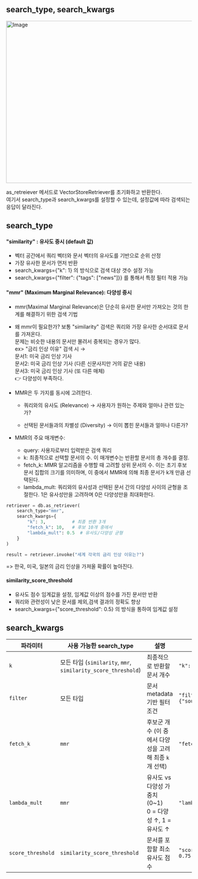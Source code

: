 ## search_type, search_kwargs
<img width="697" height="440" alt="Image" src="https://github.com/user-attachments/assets/4f1fe434-ba34-49e3-8123-28be2e856b65" />

as_retreiever 메서드로 VectorStoreRetriever를 초기화하고 반환한다.  
여기서 search_type과 search_kwargs를 설정할 수 있는데, 설정값에 따라 검색되는 응답이 달라진다.  


## search_type
#### "similarity" : 유사도 중시 (default 값)
* 벡터 공간에서 쿼리 벡터와 문서 벡터의 유사도를 기반으로 순위 산정
* 가장 유사한 문서가 먼저 반환
* search_kwargs={"k": 1} 의 방식으로 검색 대상 갯수 설정 가능
* search_kwargs={"filter": {"tags": ["news"]}} 를 통해서 특정 필터 적용 가능

#### "mmr" (Maximum Marginal Relevance): 다양성 중시
* mmr(Maximal Marginal Relevance)은 단순히 유사한 문서만 가져오는 것의 한계를 해결하기 위한 검색 기법
* 왜 mmr이 필요한가?
보통 "similarity" 검색은 쿼리와 가장 유사한 순서대로 문서를 가져온다.  
문제는 비슷한 내용의 문서만 몰려서 중복되는 경우가 많다.  
ex> 
"금리 인상 이유" 검색 시 →  
문서1: 미국 금리 인상 기사  
문서2: 미국 금리 인상 기사 (다른 신문사지만 거의 같은 내용)  
문서3: 미국 금리 인상 기사 (또 다른 매체)  
👉 다양성이 부족하다.  

* MMR은 두 가지를 동시에 고려한다.
  * 쿼리와의 유사도 (Relevance) → 사용자가 원하는 주제와 얼마나 관련 있는가?

  * 선택된 문서들과의 차별성 (Diversity) → 이미 뽑힌 문서들과 얼마나 다른가?

* MMR의 주요 매개변수:
  * query: 사용자로부터 입력받은 검색 쿼리
  * k: 최종적으로 선택할 문서의 수. 이 매개변수는 반환할 문서의 총 개수를 결정.
  * fetch_k: MMR 알고리즘을 수행할 때 고려할 상위 문서의 수. 이는 초기 후보 문서 집합의 크기를 의미하며, 이 중에서 MMR에 의해 최종 문서가 k개 만큼 선택된다.
  * lambda_mult: 쿼리와의 유사성과 선택된 문서 간의 다양성 사이의 균형을 조절한다. 1은 유사성만을 고려하며 0은 다양성만을 최대화한다.

```py
retriever = db.as_retriever(
    search_type="mmr",
    search_kwargs={
        "k": 3,          # 최종 반환 3개
        "fetch_k": 10,   # 후보 10개 중에서
        "lambda_mult": 0.5  # 유사도/다양성 균형
    }
)

result = retriever.invoke("세계 각국의 금리 인상 이유는?")
```  

=> 한국, 미국, 일본의 금리 인상을 가져올 확률이 높아진다.

#### similarity_score_threshold
* 유사도 점수 임계값을 설정, 임계값 이상의 점수를 가진 문서만 반환
* 쿼리와 관련성이 낮은 문서를 제외,검색 결과의 정확도 향상
* search_kwargs={"score_threshold": 0.5} 의 방식을 통하여 임계값 설정


## search_kwargs
| 파라미터 | 사용 가능한 search_type | 설명 | 예시 |
|----------|-------------------------|------|------|
| `k` | 모든 타입 (`similarity`, `mmr`, `similarity_score_threshold`) | 최종적으로 반환할 문서 개수 | `"k": 3` |
| `filter` | 모든 타입 | 문서 metadata 기반 필터 조건 | `"filter": {"source": "news"}` |
| `fetch_k` | `mmr` | 후보군 개수 (이 중에서 다양성을 고려해 최종 `k`개 선택) | `"fetch_k": 10` |
| `lambda_mult` | `mmr` | 유사도 vs 다양성 가중치 (0~1)<br>0 = 다양성 ↑, 1 = 유사도 ↑ | `"lambda_mult": 0.5` |
| `score_threshold` | `similarity_score_threshold` | 문서를 포함할 최소 유사도 점수 | `"score_threshold": 0.75` |
